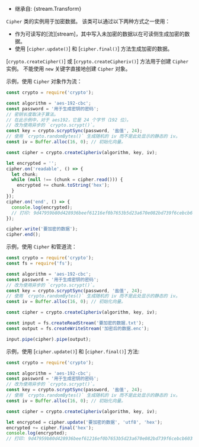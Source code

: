 <!-- YAML
added: v0.1.94
-->

* 继承自: {stream.Transform}

`Cipher` 类的实例用于加密数据。
该类可以通过以下两种方式之一使用：

- 作为可读写的[流][stream]，其中写入未加密的数据以在可读侧生成加密的数据。
- 使用 [`cipher.update()`] 和 [`cipher.final()`] 方法生成加密的数据。

[`crypto.createCipher()`] 或 [`crypto.createCipheriv()`] 方法用于创建 `Cipher` 实例。
不能使用 `new` 关键字直接地创建 `Cipher` 对象。

示例，使用 `Cipher` 对象作为流：

```js
const crypto = require('crypto');

const algorithm = 'aes-192-cbc';
const password = '用于生成密钥的密码';
// 密钥长度取决于算法。 
// 在此示例中，对于 aes192，它是 24 个字节（192 位）。
// 改为使用异步的 `crypto.scrypt()`。
const key = crypto.scryptSync(password, '盐值', 24);
// 使用 `crypto.randomBytes()` 生成随机的 iv 而不是此处显示的静态的 iv。
const iv = Buffer.alloc(16, 0); // 初始化向量。

const cipher = crypto.createCipheriv(algorithm, key, iv);

let encrypted = '';
cipher.on('readable', () => {
  let chunk;
  while (null !== (chunk = cipher.read())) {
    encrypted += chunk.toString('hex');
  }
});
cipher.on('end', () => {
  console.log(encrypted);
  // 打印: 9d47959b80d428936beef61216ef0b7653b5d23a670e082bd739f6cebcb6038f
});

cipher.write('要加密的数据');
cipher.end();
```

示例，使用 `Cipher` 和管道流：

```js
const crypto = require('crypto');
const fs = require('fs');

const algorithm = 'aes-192-cbc';
const password = '用于生成密钥的密码';
// 改为使用异步的 `crypto.scrypt()`。
const key = crypto.scryptSync(password, '盐值', 24);
// 使用 `crypto.randomBytes()` 生成随机的 iv 而不是此处显示的静态的 iv。
const iv = Buffer.alloc(16, 0); // 初始化向量。

const cipher = crypto.createCipheriv(algorithm, key, iv);

const input = fs.createReadStream('要加密的数据.txt');
const output = fs.createWriteStream('加密后的数据.enc');

input.pipe(cipher).pipe(output);
```

示例，使用 [`cipher.update()`] 和 [`cipher.final()`] 方法:

```js
const crypto = require('crypto');

const algorithm = 'aes-192-cbc';
const password = '用于生成密钥的密码';
// 改为使用异步的 `crypto.scrypt()`。
const key = crypto.scryptSync(password, '盐值', 24);
// 使用 `crypto.randomBytes()` 生成随机的 iv 而不是此处显示的静态的 iv。
const iv = Buffer.alloc(16, 0); // 初始化向量。

const cipher = crypto.createCipheriv(algorithm, key, iv);

let encrypted = cipher.update('要加密的数据', 'utf8', 'hex');
encrypted += cipher.final('hex');
console.log(encrypted);
// 打印: 9d47959b80d428936beef61216ef0b7653b5d23a670e082bd739f6cebcb6038f
```

